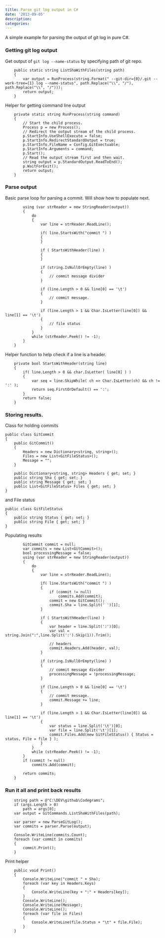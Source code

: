 ```yaml
---
title: Parse git log output in C#
date: '2013-09-05'
description:
categories:
---
```


A simple example for parsing the output of git log in pure C#.

### Getting git log output

Get output of `git log --name-status` by specifying path of git repo.

        public static string ListShaWithFiles(string path)
        {
            var output = RunProcess(string.Format(" --git-dir={0}/.git --work-tree={1} log --name-status", path.Replace("\\", "/"), path.Replace("\\", "/")));
            return output;
        }

Helper for getting command line output

        private static string RunProcess(string command)
        {
            // Start the child process.
            Process p = new Process();
            // Redirect the output stream of the child process.
            p.StartInfo.UseShellExecute = false;
            p.StartInfo.RedirectStandardOutput = true;
            p.StartInfo.FileName = Config.GitExectuable;
            p.StartInfo.Arguments = command;
            p.Start();
            // Read the output stream first and then wait.
            string output = p.StandardOutput.ReadToEnd();
            p.WaitForExit();
            return output;
        }

### Parse output

Basic parse loop for parsing a commit.  Will show how to populate next.

            using (var strReader = new StringReader(output))
            {
                do
                {
                    var line = strReader.ReadLine();

                    if( line.StartsWith("commit ") )
                    {
                    }

                    if ( StartsWithHeader(line) )
                    {
                    }

                    if (string.IsNullOrEmpty(line) )
                    {
                        // commit message divider
                    }

                    if (line.Length > 0 && line[0] == '\t')
                    { 
                        // commit message.
                    }

                    if (line.Length > 1 && Char.IsLetter(line[0]) && line[1] == '\t')
                    {
						// file status
                    }
                }
                while (strReader.Peek() != -1);
            }
        }

Helper function to help check if a line is a header.

        private bool StartsWithHeader(string line)
        {
            if( line.Length > 0 && char.IsLetter( line[0] ) )
            {
                var seq = line.SkipWhile( ch => Char.IsLetter(ch) && ch != ':' );
                return seq.FirstOrDefault() == ':';
            }
            return false;
        }

### Storing results.


Class for holding commits 

    public class GitCommit
    {
        public GitCommit()
        {
            Headers = new Dictionary<string, string>();
            Files = new List<GitFileStatus>();
            Message = "";
        }

        public Dictionary<string, string> Headers { get; set; }
        public string Sha { get; set; }
        public string Message { get; set; }
        public List<GitFileStatus> Files { get; set; }
    }

and File status

    public class GitFileStatus
    {
        public string Status { get; set; }
        public string File { get; set; }
    }

Populating results

            GitCommit commit = null;
            var commits = new List<GitCommit>();
            bool processingMessage = false;
            using (var strReader = new StringReader(output))
            {
                do
                {
                    var line = strReader.ReadLine();

                    if( line.StartsWith("commit ") )
                    {
                        if (commit != null)
                            commits.Add(commit);
                        commit = new GitCommit();
                        commit.Sha = line.Split(' ')[1];
                    }

                    if ( StartsWithHeader(line) )
                    {
                        var header = line.Split(':')[0];
                        var val = string.Join(":",line.Split(':').Skip(1)).Trim();

                        // headers
                        commit.Headers.Add(header, val);
                    }

                    if (string.IsNullOrEmpty(line) )
                    {
                        // commit message divider
                        processingMessage = !processingMessage;
                    }

                    if (line.Length > 0 && line[0] == '\t')
                    { 
                        // commit message.
                        commit.Message += line;
                    }

                    if (line.Length > 1 && Char.IsLetter(line[0]) && line[1] == '\t')
                    {
                        var status = line.Split('\t')[0];
                        var file = line.Split('\t')[1];
                        commit.Files.Add(new GitFileStatus() { Status = status, File = file } );
                    }
                }
                while (strReader.Peek() != -1);
            }
            if (commit != null)
                commits.Add(commit);

            return commits;
        }


### Run it all and print back results

        string path = @"C:\DEV\github\Codegrams";
        if (args.Length > 0)
            path = args[0];
        var output = GitCommands.ListShaWithFiles(path);

        var parser = new ParseGitLog();
        var commits = parser.Parse(output);

        Console.WriteLine(commits.Count);
        foreach (var commit in commits)
        {
            commit.Print();
        }

Print helper

        public void Print()
        {
            Console.WriteLine("commit " + Sha);
            foreach (var key in Headers.Keys)
            {
                Console.WriteLine(key + ":" + Headers[key]);
            }
            Console.WriteLine();
            Console.WriteLine(Message);
            Console.WriteLine();
            foreach (var file in Files)
            {
                Console.WriteLine(file.Status + "\t" + file.File);
            }
        }

